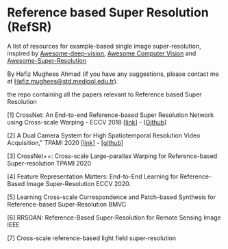 # Reference based Super Resolution (RefSR)
A list of resources for example-based single image super-resolution, inspired by [Awesome-deep-vision](https://github.com/kjw0612/awesome-deep-vision), [Awesome Computer Vision](https://github.com/jbhuang0604/awesome-computer-vision) and [Awesome-Super-Resolution](https://github.com/ptkin/Awesome-Super-Resolution)

By Hafiz Mughees Ahmad (if you have any suggestions, please contact me at Hafiz.mughees@std.medipol.edu.tr).

the repo containing all the papers relevant to Reference based Super Resolution

[1] CrossNet: An End-to-end Reference-based Super Resolution Network using Cross-scale Warping - ECCV 2018 [[link](http://openaccess.thecvf.com/content_ECCV_2018/papers/Haitian_Zheng_CrossNet_An_End-to-end_ECCV_2018_paper.pdf)] - [[Github](https://github.com/htzheng/ECCV2018_CrossNet_RefSR)]

[2] A Dual Camera System for High Spatiotemporal Resolution Video Acquisition," TPAMI 2020 [[link](https://arxiv.org/abs/1909.13051)] - [[github](https://github.com/NJUVISION/AWnet)]

[3] CrossNet++: Cross-scale Large-parallax Warping for Reference-based Super-resolution TPAMI 2020

[4] Feature Representation Matters: End-to-End Learning for Reference-Based Image Super-Resolution ECCV 2020.

[5] Learning Cross-scale Correspondence and Patch-based Synthesis for Reference-based Super-Resolution BMVC

[6] RRSGAN: Reference-Based Super-Resolution for Remote Sensing Image IEEE

[7] Cross-scale reference-based light field super-resolution
